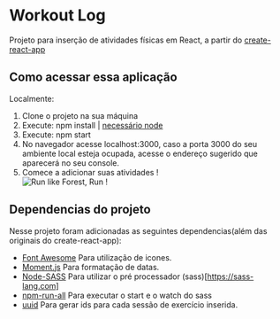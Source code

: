 
# Workout Log
Projeto para inserção de atividades físicas em React, a partir do [create-react-app](https://github.com/facebook/create-react-app)

## Como acessar essa aplicação
Localmente:
1. Clone o projeto na sua máquina 
2. Execute: npm install | [necessário node](https://nodejs.org/en/)
3. Execute: npm start 
4. No navegador acesse localhost:3000, caso a porta 3000 do seu ambiente local esteja ocupada, acesse o endereço sugerido que aparecerá no seu console.
5. Comece a adicionar suas atividades ! <br/>
![Run like Forest, Run !](https://media.giphy.com/media/l2Sqc3POpzkj5r8SQ/giphy.gif)

## Dependencias do projeto
Nesse projeto foram adicionadas as seguintes dependencias(além das originais do create-react-app):
- [Font Awesome](https://github.com/FortAwesome/react-fontawesome) 
   Para utilização de icones.
- [Moment.js](http://momentjs.com/)
   Para formatação de datas.
- [Node-SASS](https://github.com/sass/node-sass)
   Para utilizar o pré processador (sass)[https://sass-lang.com]
- [npm-run-all](https://github.com/mysticatea/npm-run-all)
   Para executar o start e o watch do sass
- [uuid](https://github.com/kelektiv/node-uuid)
   Para gerar ids para cada sessão de exercício inserida.

